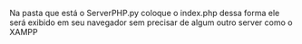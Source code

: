 Na pasta que está o ServerPHP.py coloque o index.php dessa forma ele será exibido em seu navegador sem precisar de algum outro server como o XAMPP
